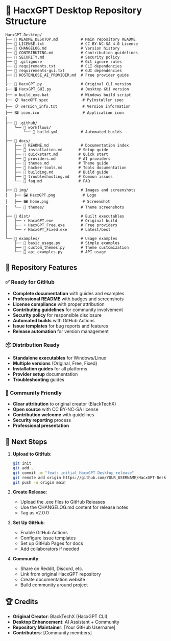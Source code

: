 # 📁 HacxGPT Desktop Repository Structure

```
HacxGPT-Desktop/
├── 📄 README_DESKTOP.md          # Main repository README
├── 📄 LICENSE.txt                # CC BY-NC-SA 4.0 License
├── 📄 CHANGELOG.md               # Version history
├── 📄 CONTRIBUTING.md            # Contribution guidelines
├── 📄 SECURITY.md                # Security policy
├── 📄 .gitignore                 # Git ignore rules
├── 📄 requirements.txt           # CLI dependencies
├── 📄 requirements-gui.txt       # GUI dependencies
├── 📄 KOSTENLOSE_AI_PROVIDER.md  # Free provider guide
│
├── 🐍 HacxGPT.py                 # Original CLI version
├── 🖥️ HacxGPT_GUI.py             # Desktop GUI version
├── ⚙️ build_exe.bat              # Windows build script
├── 📋 HacxGPT.spec               # PyInstaller spec
├── 📋 version_info.txt           # Version information
├── 🖼️ icon.ico                   # Application icon
│
├── 📁 .github/
│   └── 📁 workflows/
│       └── 📄 build.yml          # Automated builds
│
├── 📁 docs/
│   ├── 📄 README.md              # Documentation index
│   ├── 📄 installation.md       # Setup guide
│   ├── 📄 quickstart.md         # Quick start
│   ├── 📄 providers.md          # AI providers
│   ├── 📄 themes.md             # Theme guide
│   ├── 📄 hacker-tools.md       # Tools documentation
│   ├── 📄 building.md           # Build guide
│   ├── 📄 troubleshooting.md    # Common issues
│   └── 📄 faq.md                # FAQ
│
├── 📁 img/                       # Images and screenshots
│   ├── 🖼️ HacxGPT.png            # Logo
│   ├── 🖼️ home.png               # Screenshot
│   └── 📁 themes/                # Theme screenshots
│
├── 📁 dist/                      # Built executables
│   ├── ⚡ HacxGPT.exe            # Original build
│   ├── ⚡ HacxGPT_Free.exe       # Free providers
│   └── ⚡ HacxGPT_Fixed.exe      # Latest/best
│
└── 📁 examples/                  # Usage examples
    ├── 📄 basic_usage.py         # Simple examples
    ├── 📄 custom_themes.py       # Theme customization
    └── 📄 api_examples.py        # API usage
```

## 🚀 Repository Features

### ✅ Ready for GitHub
- **Complete documentation** with guides and examples
- **Professional README** with badges and screenshots
- **License compliance** with proper attribution
- **Contributing guidelines** for community involvement
- **Security policy** for responsible disclosure
- **Automated builds** with GitHub Actions
- **Issue templates** for bug reports and features
- **Release automation** for version management

### 📦 Distribution Ready
- **Standalone executables** for Windows/Linux
- **Multiple versions** (Original, Free, Fixed)
- **Installation guides** for all platforms
- **Provider setup** documentation
- **Troubleshooting** guides

### 🤝 Community Friendly
- **Clear attribution** to original creator (BlackTechX)
- **Open source** with CC BY-NC-SA license
- **Contribution welcome** with guidelines
- **Security reporting** process
- **Professional presentation**

## 🔄 Next Steps

1. **Upload to GitHub**:
   ```bash
   git init
   git add .
   git commit -m "feat: initial HacxGPT Desktop release"
   git remote add origin https://github.com/YOUR_USERNAME/HacxGPT-Desktop.git
   git push -u origin main
   ```

2. **Create Release**:
   - Upload the .exe files to GitHub Releases
   - Use the CHANGELOG.md content for release notes
   - Tag as v2.0.0

3. **Set Up GitHub**:
   - Enable GitHub Actions
   - Configure issue templates
   - Set up GitHub Pages for docs
   - Add collaborators if needed

4. **Community**:
   - Share on Reddit, Discord, etc.
   - Link from original HacxGPT repository
   - Create documentation website
   - Build community around project

## 🏆 Credits

- **Original Creator**: BlackTechX (HacxGPT CLI)
- **Desktop Enhancement**: AI Assistant + Community
- **Repository Maintainer**: [Your GitHub Username]
- **Contributors**: [Community members]